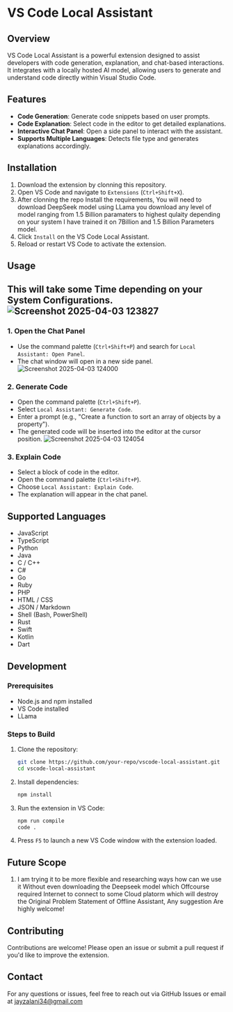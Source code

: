 # VS Code Local Assistant

## Overview
VS Code Local Assistant is a powerful extension designed to assist developers with code generation, explanation, and chat-based interactions. It integrates with a locally hosted AI model, allowing users to generate and understand code directly within Visual Studio Code.

## Features
- **Code Generation**: Generate code snippets based on user prompts.
- **Code Explanation**: Select code in the editor to get detailed explanations.
- **Interactive Chat Panel**: Open a side panel to interact with the assistant.
- **Supports Multiple Languages**: Detects file type and generates explanations accordingly.

## Installation
1. Download the extension by clonning this repository.
2. Open VS Code and navigate to `Extensions` (`Ctrl+Shift+X`).
3. After clonning the repo Install the requirements, You will need to download DeepSeek model using LLama you download any level of model ranging from
   1.5 Billion paramaters to highest qulaity depending on your system I have trained it on 7Billion and 1.5 Billion Parameters model.
5. Click `Install` on the VS Code Local Assistant.
6. Reload or restart VS Code to activate the extension.

## Usage
## This will take some Time depending on your System Configurations.![Screenshot 2025-04-03 123827](https://github.com/user-attachments/assets/c4848268-31da-4a9b-be1e-bf2aede3c417)

### 1. Open the Chat Panel
- Use the command palette (`Ctrl+Shift+P`) and search for `Local Assistant: Open Panel`.
- The chat window will open in a new side panel.
![Screenshot 2025-04-03 124000](https://github.com/user-attachments/assets/7cba6489-5663-47c7-8665-1259063b785e)

### 2. Generate Code
- Open the command palette (`Ctrl+Shift+P`).
- Select `Local Assistant: Generate Code`.
- Enter a prompt (e.g., "Create a function to sort an array of objects by a property").
- The generated code will be inserted into the editor at the cursor position.
![Screenshot 2025-04-03 124054](https://github.com/user-attachments/assets/0539d95a-93a0-48e2-8a13-65a44945edd6)

### 3. Explain Code
- Select a block of code in the editor.
- Open the command palette (`Ctrl+Shift+P`).
- Choose `Local Assistant: Explain Code`.
- The explanation will appear in the chat panel.


## Supported Languages
- JavaScript
- TypeScript
- Python
- Java
- C / C++
- C#
- Go
- Ruby
- PHP
- HTML / CSS
- JSON / Markdown
- Shell (Bash, PowerShell)
- Rust
- Swift
- Kotlin
- Dart

## Development
### Prerequisites
- Node.js and npm installed
- VS Code installed
- LLama

### Steps to Build
1. Clone the repository:
   ```sh
   git clone https://github.com/your-repo/vscode-local-assistant.git
   cd vscode-local-assistant
   ```
2. Install dependencies:
   ```sh
   npm install
   ```
3. Run the extension in VS Code:
   ```sh
   npm run compile
   code .
   ```
4. Press `F5` to launch a new VS Code window with the extension loaded.

## Future Scope 
1. I am trying it to be more flexible and researching ways how can we use it Without even downloading the Deepseek model which Offcourse required Internet to connect to some Cloud platorm
   which will destroy the Original Problem Statement of Offline Assistant, Any suggestion Are highly welcome!

## Contributing
Contributions are welcome! Please open an issue or submit a pull request if you'd like to improve the extension.

## Contact
For any questions or issues, feel free to reach out via GitHub Issues or email at jayzalani34@gmail.com


